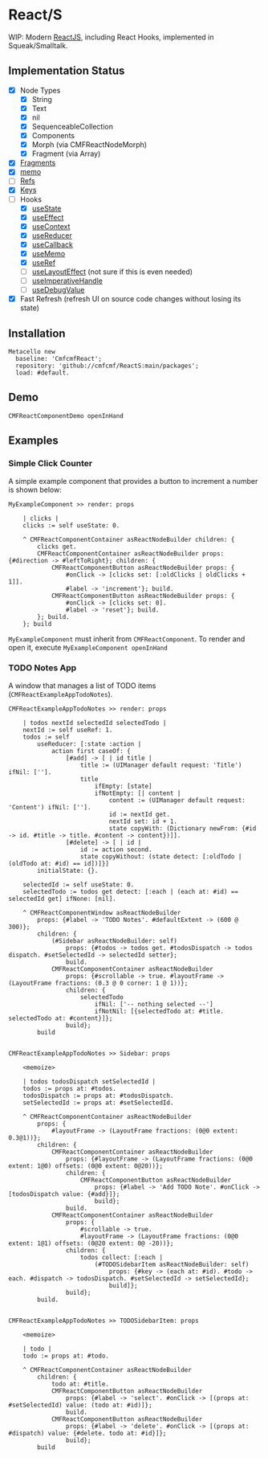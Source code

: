 # React/S

WIP: Modern [ReactJS](https://reactjs.org), including React Hooks, implemented in Squeak/Smalltalk.

## Implementation Status


- [x] Node Types
  - [x] String
  - [x] Text
  - [x] nil
  - [x] SequenceableCollection
  - [x] Components
  - [x] Morph (via CMFReactNodeMorph)
  - [x] Fragment (via Array)
- [x] [Fragments](https://reactjs.org/docs/fragments.html)
- [x] [memo](https://reactjs.org/docs/react-api.html#reactmemo)
- [ ] [Refs](https://reactjs.org/docs/refs-and-the-dom.html)
- [x] [Keys](https://reactjs.org/docs/lists-and-keys.html)
- [ ] Hooks
  - [x] [useState](https://reactjs.org/docs/hooks-state.html)
  - [x] [useEffect](https://reactjs.org/docs/hooks-effect.html)
  - [x] [useContext](https://reactjs.org/docs/hooks-reference.html#usecontext)
  - [x] [useReducer](https://reactjs.org/docs/hooks-reference.html#usereducer)
  - [x] [useCallback](https://reactjs.org/docs/hooks-reference.html#usecallback)
  - [x] [useMemo](https://reactjs.org/docs/hooks-reference.html#usememo)
  - [x] [useRef](https://reactjs.org/docs/hooks-reference.html#useref)
  - [ ] [useLayoutEffect](https://reactjs.org/docs/hooks-reference.html#uselayouteffect) (not sure if this is even needed)
  - [ ] [useImperativeHandle](https://reactjs.org/docs/hooks-reference.html#useimperativehandle)
  - [ ] [useDebugValue](https://reactjs.org/docs/hooks-reference.html#usedebugvalue)
- [x] Fast Refresh (refresh UI on source code changes without losing its state)

## Installation

```smalltalk
Metacello new
  baseline: 'CmfcmfReact';
  repository: 'github://cmfcmf/ReactS:main/packages';
  load: #default.
```

## Demo

```smalltalk
CMFReactComponentDemo openInHand
```

## Examples

### Simple Click Counter

A simple example component that provides a button to increment a number is shown below:

```smalltalk
MyExampleComponent >> render: props

	| clicks |
	clicks := self useState: 0.
	
	^ CMFReactComponentContainer asReactNodeBuilder children: {
		clicks get.
		CMFReactComponentContainer asReactNodeBuilder props: {#direction -> #leftToRight}; children: {
			CMFReactComponentButton asReactNodeBuilder props: {
				#onClick -> [clicks set: [:oldClicks | oldClicks + 1]].
				#label -> 'increment'}; build.
			CMFReactComponentButton asReactNodeBuilder props: {
				#onClick -> [clicks set: 0].
				#label -> 'reset'}; build.
		}; build.
	}; build
```

`MyExampleComponent` must inherit from `CMFReactComponent`. To render and open it, execute `MyExampleComponent openInHand`

### TODO Notes App

A window that manages a list of TODO items (`CMFReactExampleAppTodoNotes`).

```smalltalk
CMFReactExampleAppTodoNotes >> render: props

	| todos nextId selectedId selectedTodo |
	nextId := self useRef: 1.
	todos := self
		useReducer: [:state :action |
			action first caseOf: {
				[#add] -> [ | id title |
					title := (UIManager default request: 'Title') ifNil: [''].
					title 
						ifEmpty: [state] 
						ifNotEmpty: [| content |
							content := (UIManager default request: 'Content') ifNil: [''].
							id := nextId get.
							nextId set: id + 1.
							state copyWith: (Dictionary newFrom: {#id -> id. #title -> title. #content -> content})]].
				[#delete] -> [ | id |
					id := action second.
					state copyWithout: (state detect: [:oldTodo | (oldTodo at: #id) == id])]}]
		initialState: {}.
	
	selectedId := self useState: 0.
	selectedTodo := todos get detect: [:each | (each at: #id) == selectedId get] ifNone: [nil].
	
	^ CMFReactComponentWindow asReactNodeBuilder
		props: {#label -> 'TODO Notes'. #defaultExtent -> (600 @ 300)};
		children: {
			(#Sidebar asReactNodeBuilder: self)
				props: {#todos -> todos get. #todosDispatch -> todos dispatch. #setSelectedId -> selectedId setter};
				build.
			CMFReactComponentContainer asReactNodeBuilder
				props: {#scrollable -> true. #layoutFrame -> (LayoutFrame fractions: (0.3 @ 0 corner: 1 @ 1))};
				children: {
					selectedTodo
						ifNil: ['-- nothing selected --']
						ifNotNil: [{selectedTodo at: #title. selectedTodo at: #content}]};
				build};
		build


CMFReactExampleAppTodoNotes >> Sidebar: props
	
	<memoize>
	
	| todos todosDispatch setSelectedId |
	todos := props at: #todos.
	todosDispatch := props at: #todosDispatch.
	setSelectedId := props at: #setSelectedId.
	
	^ CMFReactComponentContainer asReactNodeBuilder
		props: {
			#layoutFrame -> (LayoutFrame fractions: (0@0 extent: 0.3@1))};
		children: {
			CMFReactComponentContainer asReactNodeBuilder
				props: {#layoutFrame -> (LayoutFrame fractions: (0@0 extent: 1@0) offsets: (0@0 extent: 0@20))};
				children: {
					CMFReactComponentButton asReactNodeBuilder
						props: {#label -> 'Add TODO Note'. #onClick -> [todosDispatch value: {#add}]};
						build};
				build.
			CMFReactComponentContainer asReactNodeBuilder
				props: {
					#scrollable -> true.
					#layoutFrame -> (LayoutFrame fractions: (0@0 extent: 1@1) offsets: (0@20 extent: 0@ -20))};
				children: {
					todos collect: [:each |
						(#TODOSidebarItem asReactNodeBuilder: self)
							props: {#key -> (each at: #id). #todo -> each. #dispatch -> todosDispatch. #setSelectedId -> setSelectedId};
							build]};
				build};
		build.


CMFReactExampleAppTodoNotes >> TODOSidebarItem: props

	<memoize>
	
	| todo |
	todo := props at: #todo.

	^ CMFReactComponentContainer asReactNodeBuilder
		children: {
			todo at: #title.
			CMFReactComponentButton asReactNodeBuilder
				props: {#label -> 'select'. #onClick -> [(props at: #setSelectedId) value: (todo at: #id)]};
				build.
			CMFReactComponentButton asReactNodeBuilder
				props: {#label -> 'delete'. #onClick -> [(props at: #dispatch) value: {#delete. todo at: #id}]};
				build};
		build
```
